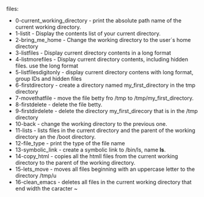 files:
* 0-current_working_directory - print the absolute path name of the current working directory.
* 1-listit - Display the contents list of your current directory.
* 2-bring_me_home - Change the working directory to the user´s home directory
* 3-listfiles - Display current directory contents in a long format
* 4-listmorefiles - Display current directory contents, including hidden files. use the long format
* 5-listfilesdigitonly - display current directory contens with long format, group IDs and hidden files
* 6-firstdirectory - create a directory named my_first_directory in the tmp directory
* 7-movethatfile - move the file betty fro /tmp to /tmp/my_first_directory.
* 8-firstdelete - delete the file betty.
* 9-firstdirdelete - delete the directory my_first_direcory that is in the /tmp directory
* 10-back - change the working directory to the previous one.
* 11-lists - lists files in the current directory and the parent of the working directory an the /boot directory.
* 12-file_type - print the type of the file name
* 13-symbolic_link - create a symbolic link to /bin/ls, name __ls__.
* 14-copy_html - copies all the htmll files from the current working directory to the parent of the working directory.
* 15-lets_move - moves all files beginning with an uppercase letter to the directory /tmp/u
* 16-clean_emacs - deletes all files in the current working directory that end width the caracter ~
